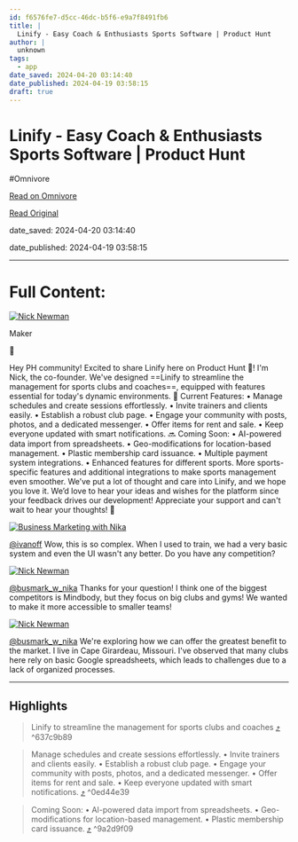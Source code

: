 ```yaml
---
id: f6576fe7-d5cc-46dc-b5f6-e9a7f8491fb6
title: |
  Linify - Easy Coach & Enthusiasts Sports Software | Product Hunt
author: |
  unknown
tags:
  - app
date_saved: 2024-04-20 03:14:40
date_published: 2024-04-19 03:58:15
draft: true
---
```


# Linify - Easy Coach & Enthusiasts Sports Software | Product Hunt
#Omnivore

[Read on Omnivore](https://omnivore.app/me/https-www-producthunt-com-posts-linify-2-18efa5b666f)

[Read Original](https://www.producthunt.com/posts/linify-2)

date_saved: 2024-04-20 03:14:40

date_published: 2024-04-19 03:58:15

--- 

# Full Content: 

[![Nick Newman](https://proxy-prod.omnivore-image-cache.app/0x0,sQzTzOKp6KY7toOzaImXTRvHzEfQ7pZIkOhgm4beEikg/https://ph-avatars.imgix.net/2851907/a4be288f-1b45-4ee6-81c1-efa73c52be15.png?auto=compress&codec=mozjpeg&cs=strip&auto=format&w=36&h=36&fit=crop)](https://www.producthunt.com/@ivanoff)

Maker

📌

Hey PH community! Excited to share Linify here on Product Hunt 🚀! I'm Nick, the co-founder. We've designed ==Linify to streamline the management for sports clubs and coaches==, equipped with features essential for today's dynamic environments. 🌟 Current Features: • Manage schedules and create sessions effortlessly. • Invite trainers and clients easily. • Establish a robust club page. • Engage your community with posts, photos, and a dedicated messenger. • Offer items for rent and sale. • Keep everyone updated with smart notifications. 🔜 Coming Soon: • AI-powered data import from spreadsheets. • Geo-modifications for location-based management. • Plastic membership card issuance. • Multiple payment system integrations. • Enhanced features for different sports. More sports-specific features and additional integrations to make sports management even smoother. We’ve put a lot of thought and care into Linify, and we hope you love it. We’d love to hear your ideas and wishes for the platform since your feedback drives our development! Appreciate your support and can't wait to hear your thoughts! 🙌

[![Business Marketing with Nika](https://proxy-prod.omnivore-image-cache.app/0x0,sYq1417eJyalchJmAmOlmabGbPH6zvyXnr6eiwBSrQS0/https://ph-avatars.imgix.net/4843676/ded95233-0a30-49a2-ad48-7b06b96f4e12.png?auto=compress&codec=mozjpeg&cs=strip&auto=format&w=36&h=36&fit=crop)](https://www.producthunt.com/@busmark%5Fw%5Fnika)

[@ivanoff](https://www.producthunt.com/@ivanoff) Wow, this is so complex. When I used to train, we had a very basic system and even the UI wasn't any better. Do you have any competition?

[![Nick Newman](https://proxy-prod.omnivore-image-cache.app/0x0,sQzTzOKp6KY7toOzaImXTRvHzEfQ7pZIkOhgm4beEikg/https://ph-avatars.imgix.net/2851907/a4be288f-1b45-4ee6-81c1-efa73c52be15.png?auto=compress&codec=mozjpeg&cs=strip&auto=format&w=36&h=36&fit=crop)](https://www.producthunt.com/@ivanoff)

[@busmark\_w\_nika](https://www.producthunt.com/@busmark%5Fw%5Fnika) Thanks for your question! I think one of the biggest competitors is Mindbody, but they focus on big clubs and gyms! We wanted to make it more accessible to smaller teams!

[![Nick Newman](https://proxy-prod.omnivore-image-cache.app/0x0,sQzTzOKp6KY7toOzaImXTRvHzEfQ7pZIkOhgm4beEikg/https://ph-avatars.imgix.net/2851907/a4be288f-1b45-4ee6-81c1-efa73c52be15.png?auto=compress&codec=mozjpeg&cs=strip&auto=format&w=36&h=36&fit=crop)](https://www.producthunt.com/@ivanoff)

[@busmark\_w\_nika](https://www.producthunt.com/@busmark%5Fw%5Fnika) We're exploring how we can offer the greatest benefit to the market. I live in Cape Girardeau, Missouri. I've observed that many clubs here rely on basic Google spreadsheets, which leads to challenges due to a lack of organized processes.

---

## Highlights

> Linify to streamline the management for sports clubs and coaches [⤴️](https://omnivore.app/me/https-www-producthunt-com-posts-linify-2-18efa5b666f#637c9b89-942d-476d-b1f2-b2d173458600)  ^637c9b89

> Manage schedules and create sessions effortlessly. • Invite trainers and clients easily. • Establish a robust club page. • Engage your community with posts, photos, and a dedicated messenger. • Offer items for rent and sale. • Keep everyone updated with smart notifications. [⤴️](https://omnivore.app/me/https-www-producthunt-com-posts-linify-2-18efa5b666f#0ed44e39-38d0-4cdf-882f-c7cb89f2e5e6)  ^0ed44e39

> Coming Soon: • AI-powered data import from spreadsheets. • Geo-modifications for location-based management. • Plastic membership card issuance. [⤴️](https://omnivore.app/me/https-www-producthunt-com-posts-linify-2-18efa5b666f#9a2d9f09-cd14-449a-ad54-a5d60c21a4e6)  ^9a2d9f09

